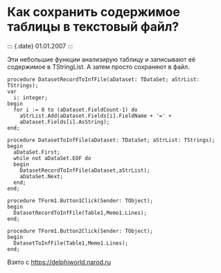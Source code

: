 Как сохранить содержимое таблицы в текстовый файл?
==================================================

::: {.date}
01.01.2007
:::

Эти небольшие функции анализирую таблицу и записывают её содержимое в
TStringList. А затем просто сохраняют в файл.

    procedure DatasetRecordToInfFile(aDataset: TDataSet; aStrList: TStrings);
    var
      i: integer;
    begin
      for i := 0 to (aDataset.FieldCount-1) do
        aStrList.Add(aDataset.Fields[i].FieldName + '=' +
        aDataset.Fields[i].AsString);
    end;
     
    procedure DatasetToInfFile(aDataset: TDataSet; aStrList: TStrings);
    begin
      aDataSet.First;
      while not aDataSet.EOF do
      begin
        DatasetRecordToInfFile(aDataset,aStrList);
        aDataSet.Next;
      end;
    end;
     
    procedure TForm1.Button1Click(Sender: TObject);
    begin
      DatasetRecordToInfFile(Table1,Memo1.Lines);
    end;
     
    procedure TForm1.Button2Click(Sender: TObject);
    begin
      DatasetToInfFile(Table1,Memo1.Lines);
    end;

Взято с <https://delphiworld.narod.ru>

